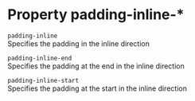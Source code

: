 # Property padding-inline-*

`padding-inline`  
Specifies the padding in the inline direction

`padding-inline-end`  
Specifies the padding at the end in the inline direction

`padding-inline-start`  
Specifies the padding at the start in the inline direction
